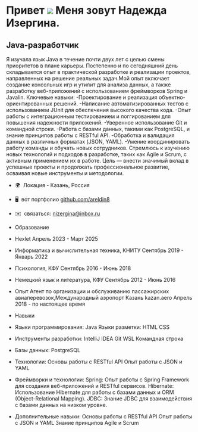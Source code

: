 Привет ![](https://user-images.githubusercontent.com/18350557/176309783-0785949b-9127-417c-8b55-ab5a4333674e.gif) Меня зовут Надежда Изергина.
=========================================================================================================================================

Java-разработчик
--------------

Я изучала язык Java в течение почти двух лет с целью смены приоритетов в плане карьеры. Постепенно и по сегодняшний день складывается опыт в практической разработке и реализации проектов, направленных на решение реальных задач.Мой опыт включает создание консольных игр и утилит для анализа данных, а также разработку веб-приложений с использованием фреймворков Spring и Javalin. Ключевые навыки: -Проектирование и реализация объектно-ориентированных решений. -Написание автоматизированных тестов с использованием JUnit для обеспечения высокого качества кода. -Опыт работы с интеграционным тестированием и логгированием для повышения надежности приложений. -Уверенное использование Git и командной строки. -Работа с базами данных, такими как PostgreSQL, и знание принципов работы с RESTful API. -Обработка и валидация данных в различных форматах (JSON, YAML). -Умение координировать работу команды и обучать новых сотрудников. Стремлюсь к изучению новых технологий и подходов в разработке, таких как Agile и Scrum, с активным применением их в работе. Цель — внести значимый вклад в успешные проекты и продолжать профессиональное развитие, осваивая новые инструменты и методологии.

* 🌍  Локация - Казань, Россия
* 🖥️  вот портфолио [github.com/areldin8](http://github.com/areldin8)
* ✉️  связаться: [nizergina@inbox.ru](mailto:nizergina@inbox.ru)

* Образование
* Hexlet
 Апрель 2023 - Март 2025
* Информатика и вычислительная техника, КНИТУ
  Сентябрь 2019 - Январь 2022
* Психология, КФУ
 Сентябрь 2016 - Июнь 2018
* Немецкий язык и литература, КФУ
 Сентябрь 2012 - Июнь 2016

* Опыт
Агент по организации и обслуживанию пассажирских авиаперевозок,Международный аэропорт Казань
kazan.aero
Апрель 2018 - по настоящее время

* Навыки
* Языки программирования:
 Java
 Языки разметки:
 HTML
 CSS
* Инструменты разработки:
 IntelliJ IDEA
 Git
 WSL
 Командная строка
* Базы данных:
 PostgreSQL
* Технологии:
 Основы работы с RESTful API
 Опыт работы с JSON и YAML
* Фреймворки и технологии:
 Spring:
 Опыт работы с Spring Framework для создания веб-приложений и RESTful сервисов.
 Hibernate:
 Использование Hibernate для работы с базами данных и ORM (Object-Relational Mapping).
 JDBC:
 Знание JDBC для взаимодействия с базами данных на низком уровне.
* Дополнительные навыки:
 Основы работы с RESTful API
 Опыт работы с JSON и YAML
 Знание принципов Agile и Scrum
